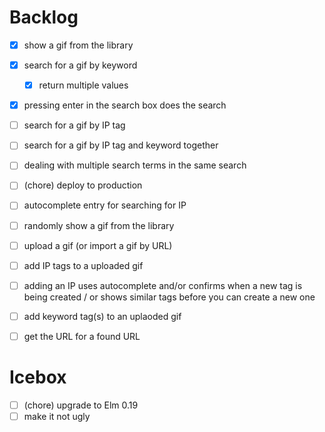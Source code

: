 # Backlog

- [x] show a gif from the library
- [x] search for a gif by keyword
  - [x] return multiple values
- [x] pressing enter in the search box does the search
- [ ] search for a gif by IP tag
- [ ] search for a gif by IP tag and keyword together
- [ ] dealing with multiple search terms in the same search
- [ ] (chore) deploy to production
- [ ] autocomplete entry for searching for IP
- [ ] randomly show a gif from the library
- [ ] upload a gif (or import a gif by URL)
- [ ] add IP tags to a uploaded gif
- [ ] adding an IP uses autocomplete and/or confirms when a new tag is being created / or shows similar tags before you can create a new one
- [ ] add keyword tag(s) to an uplaoded gif
- [ ] get the URL for a found URL


# Icebox

- [ ] (chore) upgrade to Elm 0.19
- [ ] make it not ugly
